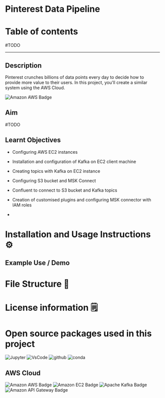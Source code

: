 # Pinterest Data Pipeline

# Table of contents


#TODO

--- 
## Description
Pinterest crunches billions of data points every day to decide how to provide more value to their users. In this project, you'll create a similar system using the AWS Cloud. 


![Amazon AWS Badge](https://img.shields.io/badge/Amazon%20AWS-232F3E?logo=amazonaws&logoColor=fff&style=for-the-badge)

## Aim

#TODO

## Learnt Objectives

- Configuring AWS EC2 instances
- Installation and configuration of Kafka on EC2 client machine
- Creating topics with Kafka on EC2 instance

- Configuring S3 bucket and MSK Connect
- Confluent to connect to S3 bucket and Kafka topics
- Creation of customised plugins and configuring MSK connector with IAM roles
- 

# Installation and Usage Instructions ⚙


## Example Use / Demo

# File Structure 📂


# License information 🗒


# Open source packages used in this project

![Jupyter](https://img.shields.io/badge/Jupyter-F37626.svg?&style=for-the-badge&logo=Jupyter&logoColor=white)
![VsCode](https://img.shields.io/badge/VSCode-0078D4?style=for-the-badge&logo=visual%20studio%20code&logoColor=white)
![github](https://img.shields.io/badge/GitHub-100000?style=for-the-badge&logo=github&logoColor=white)
![conda](https://img.shields.io/badge/conda-342B029.svg?&style=for-the-badge&logo=anaconda&logoColor=white)

## AWS Cloud

![Amazon AWS Badge](https://img.shields.io/badge/Amazon%20AWS-232F3E?logo=amazonaws&logoColor=fff&style=for-the-badge)
![Amazon EC2 Badge](https://img.shields.io/badge/Amazon%20EC2-F90?logo=amazonec2&logoColor=fff&style=for-the-badge)
![Apache Kafka Badge](https://img.shields.io/badge/Apache%20Kafka-231F20?logo=apachekafka&logoColor=fff&style=for-the-badge)
![Amazon API Gateway Badge](https://img.shields.io/badge/Amazon%20API%20Gateway-FF4F8B?logo=amazonapigateway&logoColor=fff&style=for-the-badge)